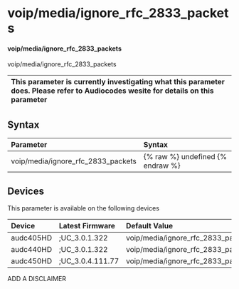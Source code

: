 ﻿---
description: voip/media/ignore_rfc_2833_packets
search: false
---

# voip/media/ignore_rfc_2833_packets

#### voip/media/ignore_rfc_2833_packets

voip/media/ignore_rfc_2833_packets


| This parameter is currently investigating what this parameter does. Please refer to Audiocodes wesite for details on this parameter | 
| :--- |

## Syntax
| Parameter | Syntax |
| :--- | :--- |
|voip/media/ignore_rfc_2833_packets | {% raw %} undefined {% endraw %}|

## Devices
This parameter is available on the following devices

| Device | Latest Firmware | Default Value |
|:---|:---|:---|
| audc405HD | ;UC_3.0.1.322 | voip/media/ignore_rfc_2833_packets=1 
| audc440HD | ;UC_3.0.1.322 | voip/media/ignore_rfc_2833_packets=1 
| audc450HD | ;UC_3.0.4.111.77 | voip/media/ignore_rfc_2833_packets=1 

ADD A DISCLAIMER
